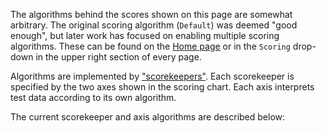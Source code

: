 The algorithms behind the scores shown on this page are somewhat arbitrary.
The original scoring algorithm (`Default`) was deemed "good enough",
but later work has focused on enabling multiple scoring algorithms.
These can be found on the [Home page](/go-slog/) or
in the `Scoring` drop-down in the upper right section of every page.

Algorithms are implemented by ["scorekeepers"](https://pkg.go.dev/github.com/madkins23/go-slog/internal/scoring/keeper).
Each scorekeeper is specified by the two axes shown in the scoring chart.
Each axis interprets test data according to its own algorithm.

The current scorekeeper and axis algorithms are described below: